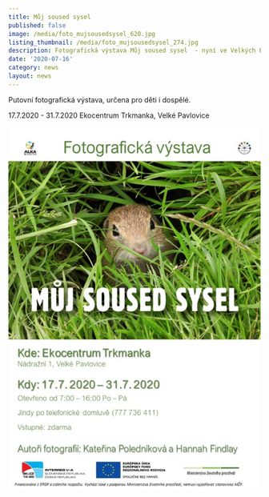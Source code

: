 ```yaml
---
title: Můj soused sysel
published: false
image: /media/foto_mujsousedsysel_620.jpg
listing_thumbnail: /media/foto_mujsousedsysel_274.jpg
description: Fotografická výstava Můj soused sysel  - nyní ve Velkých Pavlovicích
date: '2020-07-16'
category: news
layout: news
---
```

Putovní fotografická výstava, určena pro děti i dospělé.



17.7.2020 - 31.7.2020 Ekocentrum Trkmanka, Velké Pavlovice



![](/media/pozvanka_vystava.jpg)
